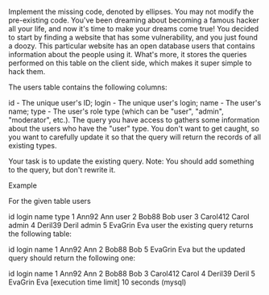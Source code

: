 Implement the missing code, denoted by ellipses. You may not modify the pre-existing code.
You've been dreaming about becoming a famous hacker all your life, and now it's time to make your dreams come true! You decided to start by finding a website that has some vulnerability, and you just found a doozy. This particular website has an open database users that contains information about the people using it. What's more, it stores the queries performed on this table on the client side, which makes it super simple to hack them.

The users table contains the following columns:

id - The unique user's ID;
login - The unique user's login;
name - The user's name;
type - The user's role type (which can be "user", "admin", "moderator", etc.).
The query you have access to gathers some information about the users who have the "user" type. You don't want to get caught, so you want to carefully update it so that the query will return the records of all existing types.

Your task is to update the existing query. Note: You should add something to the query, but don't rewrite it.

Example

For the given table users

id	login	name	type
1	Ann92	Ann	user
2	Bob88	Bob	user
3	Carol412	Carol	admin
4	Deril39	Deril	admin
5	EvaGrin	Eva	user
the existing query returns the following table:

id	login	name
1	Ann92	Ann
2	Bob88	Bob
5	EvaGrin	Eva
but the updated query should return the following one:

id	login	name
1	Ann92	Ann
2	Bob88	Bob
3	Carol412	Carol
4	Deril39	Deril
5	EvaGrin	Eva
[execution time limit] 10 seconds (mysql)
